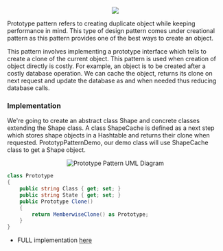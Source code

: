 <p align="center"><img src="https://i.ytimg.com/vi/3-ycjbJkqv4/maxresdefault.jpg"></p>

Prototype pattern refers to creating duplicate object while keeping performance in mind. This type of design pattern comes under creational pattern as this pattern provides one of the best ways to create an object.

This pattern involves implementing a prototype interface which tells to create a clone of the current object. This pattern is used when creation of object directly is costly. For example, an object is to be created after a costly database operation. We can cache the object, returns its clone on next request and update the database as and when needed thus reducing database calls.

### Implementation

We're going to create an abstract class Shape and concrete classes extending the Shape class. A class ShapeCache is defined as a next step which stores shape objects in a Hashtable and returns their clone when requested.
PrototypPatternDemo, our demo class will use ShapeCache class to get a Shape object.

<p align="center"><img src="https://www.tutorialspoint.com/design_pattern/images/prototype_pattern_uml_diagram.jpg" alt="Prototype Pattern UML Diagram"></p>

```C#
class Prototype
{
    public string Class { get; set; }
    public string State { get; set; }
    public Prototype Clone()
    {
        return MemberwiseClone() as Prototype;
    }
}
```

* FULL implementation [here](https://github.com/VanHakobyan/DesignPatterns/tree/master/Prototype/PrototypeInPeople)
